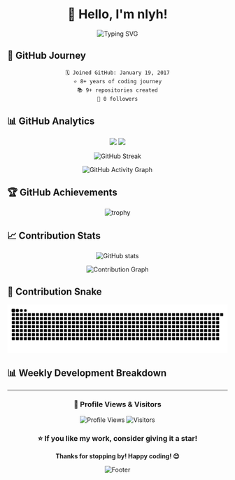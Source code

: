 <div align="center">
  
# 👋 Hello, I'm nlyh!

<img src="https://readme-typing-svg.herokuapp.com?font=Fira+Code&pause=1000&color=36BCF7&center=true&vCenter=true&width=435&lines=Full+Stack+Developer;Open+Source+Enthusiast;Always+Learning+New+Things;Code+%7C+Create+%7C+Innovate" alt="Typing SVG" />

</div>



## 📅 GitHub Journey

<div align="center">

```
🗓️ Joined GitHub: January 19, 2017
⭐ 8+ years of coding journey
📚 9+ repositories created
👥 0 followers
```
</div>

## 📊 GitHub Analytics

<div align="center">
  
<img height="180em" src="https://github-readme-stats.vercel.app/api?username=nlyh&show_icons=true&theme=tokyonight&include_all_commits=true&count_private=true&hide_border=true"/>
<img height="180em" src="https://github-readme-stats.vercel.app/api/top-langs/?username=nlyh&layout=compact&langs_count=8&theme=tokyonight&hide_border=true"/>

</div>

<div align="center">
  
![GitHub Streak](https://github-readme-streak-stats.herokuapp.com/?user=nlyh&theme=tokyonight&hide_border=true)

</div>

<div align="center">

![GitHub Activity Graph](https://github-readme-activity-graph.vercel.app/graph?username=nlyh&theme=tokyo-night&hide_border=true)

</div>

## 🏆 GitHub Achievements

<div align="center">
  
![trophy](https://github-profile-trophy.vercel.app/?username=nlyh&theme=tokyonight&no-frame=true&no-bg=false&margin-w=4&column=7)

</div>

## 📈 Contribution Stats

<div align="center">

![GitHub stats](https://github-readme-stats.vercel.app/api?username=nlyh&show_icons=true&theme=tokyonight&count_private=true&include_all_commits=true&custom_title=GitHub%20Stats&hide_border=true)

![Contribution Graph](https://github-readme-stats.vercel.app/api/wakatime?username=nlyh&theme=tokyonight&hide_border=true)

</div>


## 🐍 Contribution Snake

<div align="center">

![Snake animation](https://github.com/nlyh/nlyh/blob/output/github-contribution-grid-snake.svg)

</div>

## 📊 Weekly Development Breakdown

<!--START_SECTION:waka-->
<!--END_SECTION:waka-->

---

<div align="center">
  
### 👀 Profile Views & Visitors

![Profile Views](https://komarev.com/ghpvc/?username=nlyh&color=blueviolet&style=flat-square&label=Profile+Views)
![Visitors](https://visitor-badge.laobi.icu/badge?page_id=nlyh.nlyh)

### ⭐ If you like my work, consider giving it a star!

**Thanks for stopping by! Happy coding! 😊**

</div>

<div align="center">
  
![Footer](https://capsule-render.vercel.app/api?type=waving&color=gradient&height=100&section=footer)

</div>
